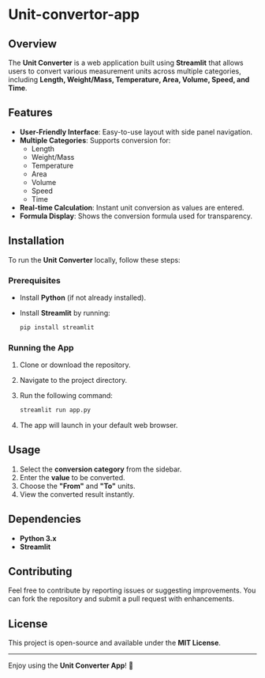 # Unit-convertor-app
## Overview
The **Unit Converter** is a web application built using **Streamlit** that allows users to convert various measurement units across multiple categories, including **Length, Weight/Mass, Temperature, Area, Volume, Speed, and Time**.

## Features
- **User-Friendly Interface**: Easy-to-use layout with side panel navigation.
- **Multiple Categories**: Supports conversion for:
  - Length
  - Weight/Mass
  - Temperature
  - Area
  - Volume
  - Speed
  - Time
- **Real-time Calculation**: Instant unit conversion as values are entered.
- **Formula Display**: Shows the conversion formula used for transparency.

## Installation
To run the **Unit Converter** locally, follow these steps:

### Prerequisites
- Install **Python** (if not already installed).
- Install **Streamlit** by running:

  ```bash
  pip install streamlit
  ```

### Running the App
1. Clone or download the repository.
2. Navigate to the project directory.
3. Run the following command:

   ```bash
   streamlit run app.py
   
4. The app will launch in your default web browser.

## Usage
1. Select the **conversion category** from the sidebar.
2. Enter the **value** to be converted.
3. Choose the **"From"** and **"To"** units.
4. View the converted result instantly.

## Dependencies
- **Python 3.x**
- **Streamlit**

## Contributing
Feel free to contribute by reporting issues or suggesting improvements. You can fork the repository and submit a pull request with enhancements.

## License
This project is open-source and available under the **MIT License**.

---

Enjoy using the **Unit Converter App**! 🚀
